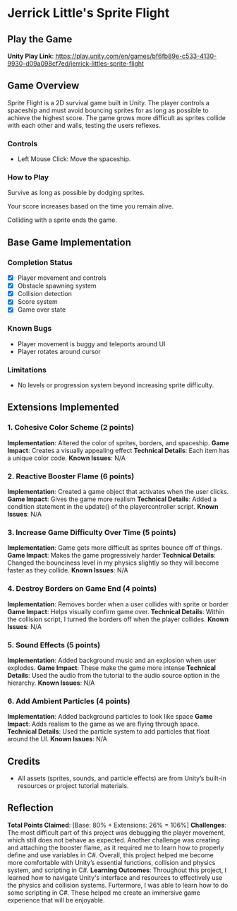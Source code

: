 # Jerrick Little's Sprite Flight

## Play the Game
**Unity Play Link**: https://play.unity.com/en/games/bf6fb89e-c533-4130-9930-d09a098cf7ed/jerrick-littles-sprite-flight

## Game Overview
Sprite Flight is a 2D survival game built in Unity. The player controls a spaceship and must avoid bouncing sprites for as long as possible to achieve the highest score.
The game grows more difficult as sprites collide with each other and walls, testing the users reflexes.

### Controls
- Left Mouse Click: Move the spaceship.

### How to Play
Survive as long as possible by dodging sprites.

Your score increases based on the time you remain alive.

Colliding with a sprite ends the game.

## Base Game Implementation

### Completion Status
- [x] Player movement and controls
- [x] Obstacle spawning system
- [x] Collision detection
- [x] Score system
- [x] Game over state

### Known Bugs
- Player movement is buggy and teleports around UI
- Player rotates around cursor

### Limitations
- No levels or progression system beyond increasing sprite difficulty.

## Extensions Implemented

### 1. Cohesive Color Scheme (2 points)
**Implementation**: Altered the color of sprites, borders, and spaceship.
**Game Impact**: Creates a visually appealing effect
**Technical Details**: Each item has a unique color code.
**Known Issues**: N/A

### 2. Reactive Booster Flame (6 points)
**Implementation**: Created a game object that activates when the user clicks.
**Game Impact**: Gives the game more realism
**Technical Details**: Added a condition statement in the update() of the playercontroller script.
**Known Issues**: N/A

### 3. Increase Game Difficulty Over Time (5 points)
**Implementation**: Game gets more difficult as sprites bounce off of things.
**Game Impact**: Makes the game progressively harder
**Technical Details**: Changed the bounciness level in my physics slightly so they will become faster as they collide.
**Known Issues**: N/A

### 4. Destroy Borders on Game End (4 points)
**Implementation**: Removes border when a user collides with sprite or border
**Game Impact**: Helps visually confirm game over.
**Technical Details**: Within the collision script, I turned the borders off when the player collides.
**Known Issues**: N/A

### 5. Sound Effects (5 points)
**Implementation**: Added background music and an explosion when user explodes.
**Game Impact**: These make the game more intense
**Technical Details**: Used the audio from the tutorial to the audio source option in the hierarchy.
**Known Issues**: N/A

### 6. Add Ambient Particles (4 points)
**Implementation**: Added background particles to look like space
**Game Impact**: Adds realism to the game as we are flying through space.
**Technical Details**: Used the particle system to add particles that float around the UI.
**Known Issues**: N/A


## Credits
- All assets (sprites, sounds, and particle effects) are from Unity’s built-in resources or project tutorial materials.

## Reflection
**Total Points Claimed**: [Base: 80% + Extensions: 26% = 106%]
**Challenges**: The most difficult part of this project was debugging the player movement, which still does not behave as expected. Another challenge was creating and attaching the booster
flame, as it required me to learn how to properly define and use variables in C#. Overall, this project helped me become more comfortable with Unity’s essential functions, collision and 
physics system, and scripting in C#.
**Learning Outcomes**: Throughout this project, I learned how to navigate Unity's interface and resources to effectively use the physics and collision systems. Furtermore, I was
able to learn how to do some scripting in C#. These helped me create an immersive game experience that will be enjoyable.
